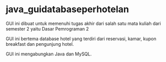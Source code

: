 # java_guidatabaseperhotelan

GUI ini dibuat untuk memenuhi tugas akhir dari salah satu mata kuliah dari semester 2 yaitu Dasar Pemrograman 2

GUI ini bertema database hotel yang terdiri dari reservasi, kamar, kupon breakfast dan pengunjung hotel. 

GUI ini mengabungkan Java dan MySQL.
